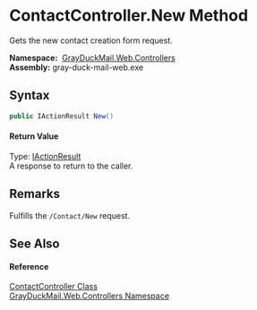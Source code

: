 ContactController.New Method
============================
Gets the new contact creation form request.

  **Namespace:**  [GrayDuckMail.Web.Controllers][1]  
  **Assembly:** gray-duck-mail-web.exe

Syntax
------

```csharp
public IActionResult New()
```

#### Return Value
Type: [IActionResult][2]  
 A response to return to the caller. 

Remarks
-------
 Fulfills the `/Contact/New` request. 

See Also
--------

#### Reference
[ContactController Class][3]  
[GrayDuckMail.Web.Controllers Namespace][1]  

[1]: ../README.md
[2]: https://docs.microsoft.com/dotnet/api/microsoft.aspnetcore.mvc.iactionresult
[3]: README.md